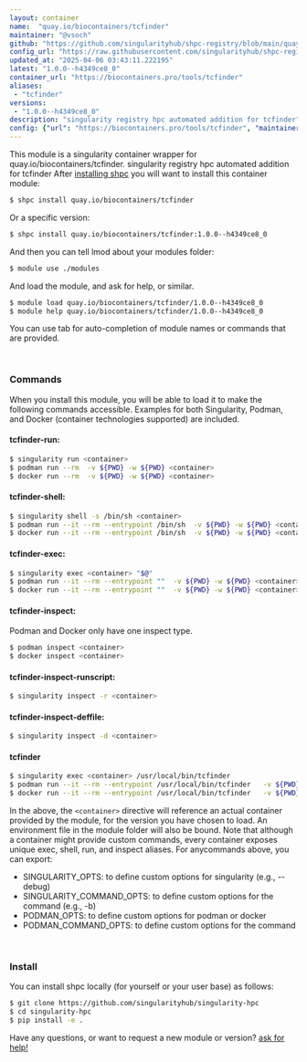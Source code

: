 ```yaml
---
layout: container
name:  "quay.io/biocontainers/tcfinder"
maintainer: "@vsoch"
github: "https://github.com/singularityhub/shpc-registry/blob/main/quay.io/biocontainers/tcfinder/container.yaml"
config_url: "https://raw.githubusercontent.com/singularityhub/shpc-registry/main/quay.io/biocontainers/tcfinder/container.yaml"
updated_at: "2025-04-06 03:43:11.222195"
latest: "1.0.0--h4349ce8_0"
container_url: "https://biocontainers.pro/tools/tcfinder"
aliases:
 - "tcfinder"
versions:
 - "1.0.0--h4349ce8_0"
description: "singularity registry hpc automated addition for tcfinder"
config: {"url": "https://biocontainers.pro/tools/tcfinder", "maintainer": "@vsoch", "description": "singularity registry hpc automated addition for tcfinder", "latest": {"1.0.0--h4349ce8_0": "sha256:b2c86fed4cb58b0107f6ec564cf00e29ce194d9165d06a24a62df0416552f7cb"}, "tags": {"1.0.0--h4349ce8_0": "sha256:b2c86fed4cb58b0107f6ec564cf00e29ce194d9165d06a24a62df0416552f7cb"}, "docker": "quay.io/biocontainers/tcfinder", "aliases": {"tcfinder": "/usr/local/bin/tcfinder"}}
---
```


This module is a singularity container wrapper for quay.io/biocontainers/tcfinder.
singularity registry hpc automated addition for tcfinder
After [installing shpc](#install) you will want to install this container module:


```bash
$ shpc install quay.io/biocontainers/tcfinder
```

Or a specific version:

```bash
$ shpc install quay.io/biocontainers/tcfinder:1.0.0--h4349ce8_0
```

And then you can tell lmod about your modules folder:

```bash
$ module use ./modules
```

And load the module, and ask for help, or similar.

```bash
$ module load quay.io/biocontainers/tcfinder/1.0.0--h4349ce8_0
$ module help quay.io/biocontainers/tcfinder/1.0.0--h4349ce8_0
```

You can use tab for auto-completion of module names or commands that are provided.

<br>

### Commands

When you install this module, you will be able to load it to make the following commands accessible.
Examples for both Singularity, Podman, and Docker (container technologies supported) are included.

#### tcfinder-run:

```bash
$ singularity run <container>
$ podman run --rm  -v ${PWD} -w ${PWD} <container>
$ docker run --rm  -v ${PWD} -w ${PWD} <container>
```

#### tcfinder-shell:

```bash
$ singularity shell -s /bin/sh <container>
$ podman run --it --rm --entrypoint /bin/sh  -v ${PWD} -w ${PWD} <container>
$ docker run --it --rm --entrypoint /bin/sh  -v ${PWD} -w ${PWD} <container>
```

#### tcfinder-exec:

```bash
$ singularity exec <container> "$@"
$ podman run --it --rm --entrypoint ""  -v ${PWD} -w ${PWD} <container> "$@"
$ docker run --it --rm --entrypoint ""  -v ${PWD} -w ${PWD} <container> "$@"
```

#### tcfinder-inspect:

Podman and Docker only have one inspect type.

```bash
$ podman inspect <container>
$ docker inspect <container>
```

#### tcfinder-inspect-runscript:

```bash
$ singularity inspect -r <container>
```

#### tcfinder-inspect-deffile:

```bash
$ singularity inspect -d <container>
```


#### tcfinder

```bash
$ singularity exec <container> /usr/local/bin/tcfinder
$ podman run --it --rm --entrypoint /usr/local/bin/tcfinder   -v ${PWD} -w ${PWD} <container> -c " $@"
$ docker run --it --rm --entrypoint /usr/local/bin/tcfinder   -v ${PWD} -w ${PWD} <container> -c " $@"
```



In the above, the `<container>` directive will reference an actual container provided
by the module, for the version you have chosen to load. An environment file in the
module folder will also be bound. Note that although a container
might provide custom commands, every container exposes unique exec, shell, run, and
inspect aliases. For anycommands above, you can export:

 - SINGULARITY_OPTS: to define custom options for singularity (e.g., --debug)
 - SINGULARITY_COMMAND_OPTS: to define custom options for the command (e.g., -b)
 - PODMAN_OPTS: to define custom options for podman or docker
 - PODMAN_COMMAND_OPTS: to define custom options for the command

<br>

### Install

You can install shpc locally (for yourself or your user base) as follows:

```bash
$ git clone https://github.com/singularityhub/singularity-hpc
$ cd singularity-hpc
$ pip install -e .
```

Have any questions, or want to request a new module or version? [ask for help!](https://github.com/singularityhub/singularity-hpc/issues)